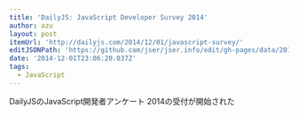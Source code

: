 ```yaml
---
title: 'DailyJS: JavaScript Developer Survey 2014'
author: azu
layout: post
itemUrl: 'http://dailyjs.com/2014/12/01/javascript-survey/'
editJSONPath: 'https://github.com/jser/jser.info/edit/gh-pages/data/2014/12/index.json'
date: '2014-12-01T23:06:20.037Z'
tags:
  - JavaScript
---
```

DailyJSのJavaScript開発者アンケート 2014の受付が開始された
